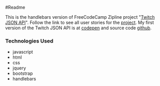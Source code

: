 ﻿#Readme

This is the handlebars version of FreeCodeCamp Zipline project "[Twitch JSON API](http://www.freecodecamp.com/challenges/use-the-twitchtv-json-api)". Follow the link
to see all user stories for the [project](http://www.freecodecamp.com/challenges/use-the-twitchtv-json-api).
My first version of the Twitch JSON API is at [codepen](http://codepen.io/Reggie01/full/BoKYaw/) and source code [github](https://github.com/Reggie01/Zipline/tree/master/Zipline/TwitchtvJSONAPI).

### Technologies Used
* javascript
* html
* css
* jquery
* bootstrap
* handlebars